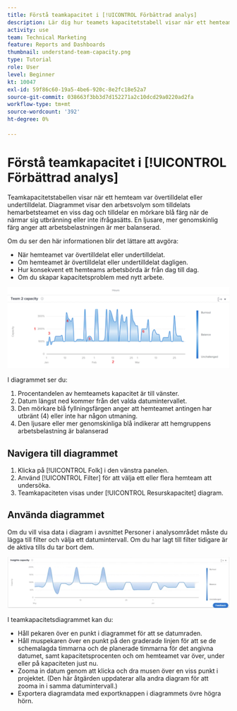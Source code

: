 ```yaml
---
title: Förstå teamkapacitet i [!UICONTROL Förbättrad analys]
description: Lär dig hur teamets kapacitetstabell visar när ett hemteam var övertilldelat eller undertilldelat.
activity: use
team: Technical Marketing
feature: Reports and Dashboards
thumbnail: understand-team-capacity.png
type: Tutorial
role: User
level: Beginner
kt: 10047
exl-id: 59f86c60-19a5-4be6-920c-8e2fc18e52a7
source-git-commit: 038663f3bb3d7d152271a2c10dcd29a0220ad2fa
workflow-type: tm+mt
source-wordcount: '392'
ht-degree: 0%

---
```


# Förstå teamkapacitet i [!UICONTROL Förbättrad analys]

Teamkapacitetstabellen visar när ett hemteam var övertilldelat eller undertilldelat. Diagrammet visar den arbetsvolym som tilldelats hemarbetsteamet en viss dag och tilldelar en mörkare blå färg när de närmar sig utbränning eller inte ifrågasätts. En ljusare, mer genomskinlig färg anger att arbetsbelastningen är mer balanserad.

Om du ser den här informationen blir det lättare att avgöra:

* När hemteamet var övertilldelat eller undertilldelat.
* Om hemteamet är övertilldelat eller undertilldelat dagligen.
* Hur konsekvent ett hemteams arbetsbörda är från dag till dag.
* Om du skapar kapacitetsproblem med nytt arbete.

![En bild som visar ett teamkapacitetstabell med siffror i områden som beskrivs i punkterna nedan](assets/section-3-4.png)

I diagrammet ser du:

1. Procentandelen av hemteamets kapacitet är till vänster.
1. Datum längst ned kommer från det valda datumintervallet.
1. Den mörkare blå fyllningsfärgen anger att hemteamet antingen har utbränt (4) eller inte har någon utmaning.
1. Den ljusare eller mer genomskinliga blå indikerar att hemgruppens arbetsbelastning är balanserad

## Navigera till diagrammet

1. Klicka på [!UICONTROL Folk] i den vänstra panelen.
1. Använd [!UICONTROL Filter] för att välja ett eller flera hemteam att undersöka.
1. Teamkapaciteten visas under [!UICONTROL Resurskapacitet] diagram.

## Använda diagrammet

Om du vill visa data i diagram i avsnittet Personer i analysområdet måste du lägga till filter och välja ett datumintervall. Om du har lagt till filter tidigare är de aktiva tills du tar bort dem.

![En bild som visar ett teamkapacitetsdiagram](assets/section-3-5.png)

I teamkapacitetsdiagrammet kan du:

* Håll pekaren över en punkt i diagrammet för att se datumraden.
* Håll muspekaren över en punkt på den graderade linjen för att se de schemalagda timmarna och de planerade timmarna för det angivna datumet, samt kapacitetsprocenten och om hemteamet var över, under eller på kapaciteten just nu.
* Zooma in datum genom att klicka och dra musen över en viss punkt i projektet. (Den här åtgärden uppdaterar alla andra diagram för att zooma in i samma datumintervall.)
* Exportera diagramdata med exportknappen i diagrammets övre högra hörn.
